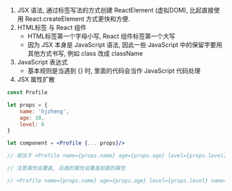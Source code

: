 1. JSX 语法, 通过标签写法的方式创建 ReactElement (虚拟DOM), 比起直接使用 React.createElement 方式更快和方便.
2. HTML标签 与 React 组件
    - HTML标签第一个字母小写, React 组件标签第一个大写
    - 因为 JSX 本身是 JavaScript 语法, 因此一些 JavaScript 中的保留字要用其他方式书写, 例如 class 改成 className
3. JavaScript 表达式
    - 基本规则是当遇到 {} 时, 里面的代码会当作 JavaScript 代码处理
4. JSX 属性扩散

```jsx
const Profile

let props = {
    name: 'hjzheng',
    age: 30,
    level: 6
}

let component = <Profile {... props}/>

// 相当于 <Profile name={props.name} age={props.age} level={props.level}/>

// 注意属性会覆盖, 后面的属性会覆盖前面的属性

// <Profile name={props.name} age={props.age} level={props.level} name='hurry'/>
```

